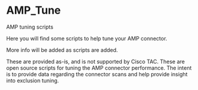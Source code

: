 # AMP_Tune
AMP tuning scripts

Here you will find some scripts to help tune your AMP connector.

More info will be added as scripts are added.

These are provided as-is, and is not supported by Cisco TAC. These are open source scripts for tuning the AMP connector performance. The intent is to provide data regarding the connector scans and help provide insight into exclusion tuning.
